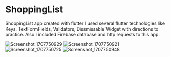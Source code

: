 # ShoppingList
 ShoppingList app created with flutter
I used several flutter technologies like Keys, TextFormFields, Validators, Dissmissable Widget with directions to practice.
Also I included Firebase database and http requests to this app.

![Screenshot_1707750929](https://github.com/yasinatagun/ShoppingList/assets/4943407/123ab342-2c2f-4d0a-a41c-991b079ad1a8)
![Screenshot_1707750921](https://github.com/yasinatagun/ShoppingList/assets/4943407/985f2350-3ea0-4aa0-9ca3-7ce7f369b396)
![Screenshot_1707750725](https://github.com/yasinatagun/ShoppingList/assets/4943407/62b419d5-9292-449c-bc30-e023be14d2c5)
![Screenshot_1707750948](https://github.com/yasinatagun/ShoppingList/assets/4943407/8b77d9ae-6e37-45c2-93b5-83f16f0ce653)
